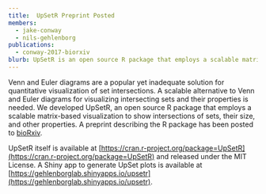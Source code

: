 ```yaml
---
title:  UpSetR Preprint Posted
members:
  - jake-conway
  - nils-gehlenborg
publications:
  - conway-2017-biorxiv
blurb: UpSetR is an open source R package that employs a scalable matrix-based visualization of sets.
---
```


Venn and Euler diagrams are a popular yet inadequate solution for quantitative visualization of set intersections. A scalable alternative to Venn and Euler diagrams for visualizing intersecting sets and their properties is needed. We developed UpSetR, an open source R package that employs a scalable matrix-based visualization to show intersections of sets, their size, and other properties. A preprint describing the R package has been posted to [bioRxiv](http://biorxiv.org/content/early/2017/03/25/120600).

UpSetR itself is available at [https://cran.r-project.org/package=UpSetR](https://cran.r-project.org/package=UpSetR) and released under the MIT License. A Shiny app to generate UpSet plots is available at [https://gehlenborglab.shinyapps.io/upsetr](https://gehlenborglab.shinyapps.io/upsetr).
